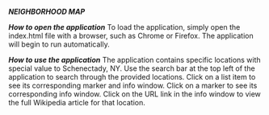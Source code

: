 ***NEIGHBORHOOD MAP***

***How to open the application***
To load the application, simply open the index.html file with a browser, such
as Chrome or Firefox. The application will begin to run automatically.

***How to use the application***
The application contains specific locations with special value to Schenectady, NY.
Use the search bar at the top left of the application to search through the
provided locations. Click on a list item to see its corresponding marker and
info window. Click on a marker to see its corresponding info window. Click on the
URL link in the info window to view the full Wikipedia article for that location.
